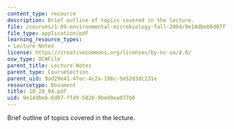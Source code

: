 ```yaml
---
content_type: resource
description: Brief outline of topics covered in the lecture.
file: /courses/1-89-environmental-microbiology-fall-2004/9e14dbeb6d07ffd9582b0be99ea077b0_10_28_04.pdf
file_type: application/pdf
learning_resource_types:
- Lecture Notes
license: https://creativecommons.org/licenses/by-nc-sa/4.0/
ocw_type: OCWFile
parent_title: Lecture Notes
parent_type: CourseSection
parent_uid: 9ad29e41-4fec-4c2a-198c-5e52d3dc231e
resourcetype: Document
title: 10_28_04.pdf
uid: 9e14dbeb-6d07-ffd9-582b-0be99ea077b0
---
```

Brief outline of topics covered in the lecture.